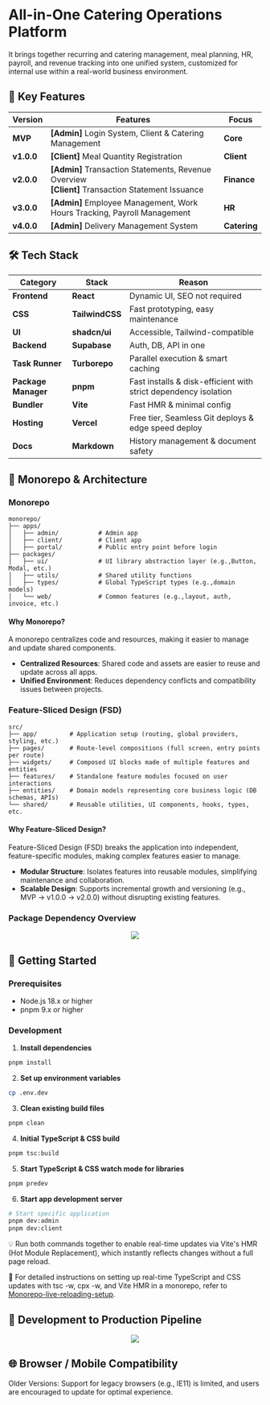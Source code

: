 # All-in-One Catering Operations Platform

It brings together recurring and catering management, meal planning, HR, payroll, and revenue tracking into one unified system, customized for internal use within a real-world business environment.

## 🌟 Key Features

| **Version** | **Features**                                                                                           | **Focus**    |
| ----------- | ------------------------------------------------------------------------------------------------------ | ------------ |
| **MVP**     | **[Admin]** Login System, Client & Catering Management                                                 | **Core**     |
| **v1.0.0**  | **[Client]** Meal Quantity Registration                                                                | **Client**   |
| **v2.0.0**  | **[Admin]** Transaction Statements, Revenue Overview <br/> **[Client]** Transaction Statement Issuance | **Finance**  |
| **v3.0.0**  | **[Admin]** Employee Management, Work Hours Tracking, Payroll Management                               | **HR**       |
| **v4.0.0**  | **[Admin]** Delivery Management System                                                                 | **Catering** |

## 🛠️ Tech Stack

| **Category**        | **Stack**       | **Reason**                                                      |
| ------------------- | --------------- | --------------------------------------------------------------- |
| **Frontend**        | **React**       | Dynamic UI, SEO not required                                    |
| **CSS**             | **TailwindCSS** | Fast prototyping, easy maintenance                              |
| **UI**              | **shadcn/ui**   | Accessible, Tailwind-compatible                                 |
| **Backend**         | **Supabase**    | Auth, DB, API in one                                            |
| **Task Runner**     | **Turborepo**   | Parallel execution & smart caching                              |
| **Package Manager** | **pnpm**        | Fast installs & disk-efficient with strict dependency isolation |
| **Bundler**         | **Vite**        | Fast HMR & minimal config                                       |
| **Hosting**         | **Vercel**      | Free tier, Seamless Git deploys & edge speed deploy             |
| **Docs**            | **Markdown**    | History management & document safety                            |

## 📁 Monorepo & Architecture

### Monorepo

```tsx
monorepo/
├── apps/
│   ├── admin/           # Admin app
│   ├── client/          # Client app
│   ├── portal/          # Public entry point before login
├── packages/
│   ├── ui/              # UI library abstraction layer (e.g.,Button, Modal, etc.)
│   ├── utils/           # Shared utility functions
│   ├── types/           # Global TypeScript types (e.g.,domain models)
│   └── web/           	 # Common features (e.g.,layout, auth, invoice, etc.)
```

#### Why Monorepo?

A monorepo centralizes code and resources, making it easier to manage and update shared components.

- **Centralized Resources**: Shared code and assets are easier to reuse and update across all apps.
- **Unified Environment**: Reduces dependency conflicts and compatibility issues between projects.

### Feature-Sliced Design (FSD)

```tsx
src/
├── app/         # Application setup (routing, global providers, styling, etc.)
├── pages/       # Route-level compositions (full screen, entry points per route)
├── widgets/     # Composed UI blocks made of multiple features and entities
├── features/    # Standalone feature modules focused on user interactions
├── entities/    # Domain models representing core business logic (DB schemas, APIs)
└── shared/      # Reusable utilities, UI components, hooks, types, etc.

```

#### Why Feature-Sliced Design?

Feature-Sliced Design (FSD) breaks the application into independent, feature-specific modules, making complex features easier to manage.

- **Modular Structure**: Isolates features into reusable modules, simplifying maintenance and collaboration.
- **Scalable Design**: Supports incremental growth and versioning (e.g., MVP → v1.0.0 → v2.0.0) without disrupting existing features.

### Package Dependency Overview

<p align="center"><img src="https://github.com/user-attachments/assets/7b20e728-eab8-4fdd-ba00-610c47d6d7ac"/></p>

## 🚀 Getting Started

### Prerequisites

- Node.js 18.x or higher
- pnpm 9.x or higher

### Development

1. **Install dependencies**

```bash
pnpm install
```

2. **Set up environment variables**

```bash
cp .env.dev
```

3. **Clean existing build files**

```bash
pnpm clean
```

4. **Initial TypeScript & CSS build**

```bash
pnpm tsc:build
```

5. **Start TypeScript & CSS watch mode for libraries**

```bash
pnpm predev
```

6. **Start app development server**

```bash
# Start specific application
pnpm dev:admin
pnpm dev:client
```

💡 Run both commands together to enable real-time updates via Vite's HMR (Hot Module Replacement), which instantly reflects changes without a full page reload.

📄 For detailed instructions on setting up real-time TypeScript and CSS updates with tsc -w, cpx -w, and Vite HMR in a monorepo, refer to [Monorepo-live-reloading-setup](./docs/monorepo-live-reloading-setup.md).

## 🔄 Development to Production Pipeline

<p align="center"><img src="https://github.com/user-attachments/assets/9ddfe534-8a70-428f-8291-130639ef0572"/></p>

## 🌐 Browser / Mobile Compatibility

Older Versions: Support for legacy browsers (e.g., IE11) is limited, and users are encouraged to update for optimal experience.
